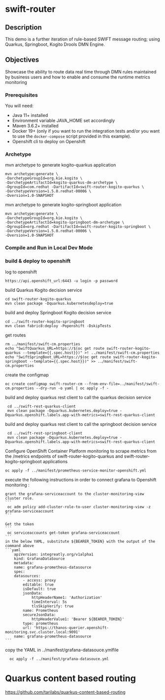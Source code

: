 # swift-router



## Description

This demo is a further iteration of rule-based SWIFT message routing; using Quarkus, Springboot, Kogito Drools DMN Engine.

## Objectives

Showcase the ability to route data real time through DMN rules maintained by business users and how to enable and consume the runtime metrics monitoring

### Prerequisites
 
You will need:
  - Java 11+ installed 
  - Environment variable JAVA_HOME set accordingly
  - Maven 3.6.2+ installed
  - Docker 19+ (only if you want to run the integration tests and/or you want to use the `docker-compose` script provided in this example).
  - Openshift cli to deploy on Openshift

### Archetype

mvn archetype to generate kogito-quarkus application
```mvn
mvn archetype:generate \
-DarchetypeGroupId=org.kie.kogito \
-DarchetypeArtifactId=kogito-quarkus-dm-archetype \
-DgroupId=com.redhat -DartifactId=swift-router-kogito-quarkus \
-DarchetypeVersion=1.5.0.redhat-00006 \
-Dversion=1.0-SNAPSHOT
```
mvn archetype to generate kogito-springboot application

```mvn
mvn archetype:generate \
-DarchetypeGroupId=org.kie.kogito \
-DarchetypeArtifactId=kogito-springboot-dm-archetype \
-DgroupId=org.redhat -DartifactId=swift-router-kogito-springboot \
-DarchetypeVersion=1.5.0.redhat-00006 \
-Dversion=1.0-SNAPSHOT
```

### Compile and Run in Local Dev Mode

### build & deploy to openshift

log to openshift
```
https://api.openshift_url:6443 -u login -p password 
```

build Quarkus Kogito decision service
```
cd swift-router-kogito-quarkus
mvn clean package -Dquarkus.kubernetesdeploy=true                                                                                   
```       

build and deploy Springboot Kogito decision service 
```
cd ../swift-router-kogito-springboot
mvn clean fabric8:deploy -Popenshift -DskipTests
```  
get routes
```
rm ../manifest/swift-cm.properties
echo "SwiftQuarkus_URL=https://$(oc get route swift-router-kogito-quarkus --template={{.spec.host}})" >! ../manifest/swift-cm.properties
echo "SwiftSpringBoot_URL=https://$(oc get route swift-router-kogito-springboot --template={{.spec.host}})" >> ../manifest/swift-cm.properties
```
create the configmap
```
oc create configmap swift-router-cm --from-env-file=../manifest/swift-cm.properties --dry-run -o yaml | oc apply -f -   
```

build and deploy quarkus rest client to call the quarkus decision service
```
 cd ../swift-rest-quarkus-client
 mvn clean package -Dquarkus.kubernetes.deploy=true -Dquarkus.openshift.labels.app-with-metrics=swift-rest-quarkus-client   
```
build and deploy quarkus rest client to call the springboot decision service
```
 cd ../swift-rest-springboot-client
 mvn clean package -Dquarkus.kubernetes.deploy=true -Dquarkus.openshift.labels.app-with-metrics=swift-rest-quarkus-client   
```
Configure OpenShift Container Platform monitoring to scrape metrics from the /metrics endpoints of swift-router-kogito-quarkus and swift-router-kogito-springboot applications 
```
oc apply -f ../manifest/prometheus-service-monitor-openshift.yml
```
execute the following instructions in order to connect grafana to Openshift monitoring :

    grant the grafana-serviceaccount to the cluster-monitoring-view cluster role.
    ```
     oc adm policy add-cluster-role-to-user cluster-monitoring-view -z grafana-serviceaccount
    ```

    Get the token 
    ```
     oc serviceaccounts get-token grafana-serviceaccount
    ``` 
    in the below YAML, substitute ${BEARER_TOKEN} with the output of the command above 
    ```yaml
        apiVersion: integreatly.org/v1alpha1
        kind: GrafanaDataSource
        metadata:
        name: grafana-prometheus-datasource
        spec:
        datasources:
            - access: proxy
            editable: true
            isDefault: true
            jsonData:
                httpHeaderName1: 'Authorization'
                timeInterval: 5s
                tlsSkipVerify: true
            name: Prometheus
            secureJsonData:
                httpHeaderValue1: 'Bearer ${BEARER_TOKEN}'
            type: prometheus
            url: 'https://thanos-querier.openshift-monitoring.svc.cluster.local:9091'
        name: grafana-prometheus-datasource
    ```
  copy the YAML in ../manifest/grafana-datasouce.ymlfile
  ```
    oc apply -f ../manifest/grafana-datasouce.yml
  ```

# Quarkus content based routing
https://github.com/tarilabs/quarkus-content-based-routing